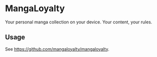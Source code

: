 # MangaLoyalty

Your personal manga collection on your device. Your content, your rules.

## Usage

See https://github.com/mangaloyalty/mangaloyalty.
